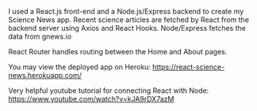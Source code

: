 I used a React.js front-end and a Node.js/Express backend to create my Science News app.  Recent science articles are fetched by React from the backend server using Axios and React Hooks. Node/Express fetches the data from gnews.io

React Router handles routing between the Home and About pages. 

You may view the deployed app on Heroku: https://react-science-news.herokuapp.com/

Very helpful youtube tutorial for connecting React with Node: https://www.youtube.com/watch?v=kJA9rDX7azM

